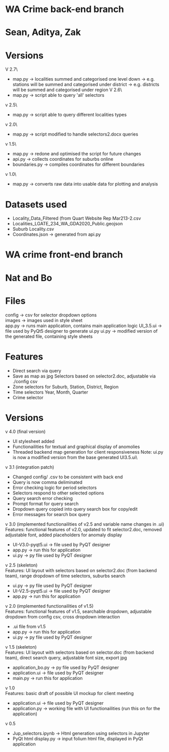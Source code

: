 # WA Crime back-end branch
# Sean, Aditya, Zak

# Versions
V 2.7\
- map.py -> localities summed and categorised one level down
         -> e.g. stations will be summed and categorised under district
         -> e.g. districts will be summed and categorised under region
V 2.6\
- map.py -> script able to query 'all' selectors

v 2.5\
- map.py -> script able to query different localities types

v 2.0\
- map.py -> script modified to handle selectors2.docx queries

v 1.5\
- map.py -> redone and optimised the script for future changes
- api.py -> collects coordinates for suburbs online
- boundaries.py -> compiles coordinates for different boundaries

v 1.0\
- map.py -> converts raw data into usable data for plotting and analysis

# Datasets used
- Locality_Data_Filtered (from Quart Website Rep Mar213-2.csv
- Localities_LGATE_234_WA_GDA2020_Public.geojson
- Suburb Locality.csv
- Coordinates.json -> generated from api.py
# WA crime front-end branch
# Nat and Bo

# Files
config -> csv for selector dropdown options\
images -> images used in style sheet\
app.py -> runs main application, contains main application logic
UI_3.5.ui -> file used by PyQt5 designer to generate ui.py
ui.py -> modified version of the generated file, containing style sheets

# Features
- Direct search via query
- Save as map as jpg
Selectors based on selector2.doc, adjustable via ./config csv
- Zone selectors for Suburb, Station, District, Region
- Time selectors Year, Month, Quarter
- Crime selector

# Versions
v 4.0 (final version)
- UI stylesheet added
- Functionailities for textual and graphical display of anomolies
- Threaded backend map generation for client responsiveness
Note: ui.py is now a modified version from the base generated UI3.5.ui\

v 3.1 (integration patch)
- Changed config/ .csv to be consistent with back end
- Query is now comma deliminated
- Error checking logic for period selectors
- Selectors respond to other selected options
- Query search error checking
- Prompt format for query search
- Dropdown query copied into query search box for copy/edit
- Error messages for search box query

v 3.0 (implemented functionailities of v2.5 and variable name changes in .ui)\
Features: functional features of v2.0, updated to fit selector2.doc, removed adjustable font, added placeholders for anomaly display
- UI-V3.0-pyqt5.ui -> file used by PyQT designer
- app.py -> run this for application
- ui.py -> py file used by PyQT designer

v 2.5 (skeleton)\
Features: UI layout with selectors based on selector2.doc (from backend team), range dropdown of time selectors, suburbs search
- ui.py -> py file used by PyQT designer
- UI-V2.5-pyqt5.ui -> file used by PyQT designer
- app.py -> run this for application

v 2.0 (implemented functionailities of v1.5)\
Features: functional features of v1.5, searchable dropdown, adjustable dropdown from config csv, cross dropdown interaction
- .ui file from v1.5
- app.py -> run this for application
- ui.py -> py file used by PyQT designer

v 1.5 (skeleton)\
Features: UI layout with selectors based on selector.doc (from backend team), direct search query, adjustable font size, export jpg
- application_bo.py -> py file used by PyQT designer
- application.ui -> file used by PyQT designer
- main.py -> run this for application

v 1.0\
Features: basic draft of possible UI mockup for client meeting
- application.ui -> file used by PyQT designer
- application.py -> working file with UI functionailities (run this on for the application)

v 0.5
- Jup_selectors.ipynb -> Html generation using selectors in Jupyter
- PyQt html display.py -> input folium html file, displayed in PyQt application

